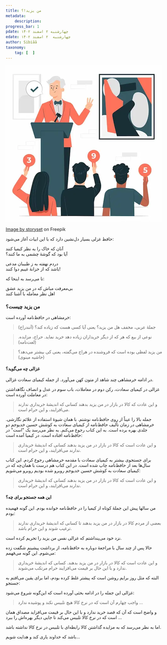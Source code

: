 ```yaml
---
title: من یزید!؟
metadata: 
    description: 
progress_bar: 1
pdate: چهارشنبه ۲ اسفند ۱۴۰۲
edate: چهارشنبه  ۲ اسفند ۱۴۰۲    
author: Sibiāā
taxonomy: 
    tag: [  ]
---
```

![ مزایده در بازار ](auction-concept-illustration_114360-6961.webp?classes=center&loading=lazy)
<div class="align-center">
<a href="https://www.freepik.com/free-vector/auction-concept-illustration_16736635.htm">Image by storyset</a> on Freepik
</div>

حافظ غزلی بسیار دل‌نشین دارد که با این ابیات آغاز می‌شود:

آنان که خاک را به نظر کیمیا کنند  
آیا بود که گوشهٔ چشمی به ما کنند؟

دردم نهفته به ز طبیبان مدعی  
باشد که از خزانهٔ غیبم دوا کنند!

تا می‌رسد به اینحا که:

بی‌معرفت مباش که در من یزید عشق  
اهل نظر معامله با آشنا کنند

### من یزید چیست؟

خرمشاهی در حافظ‌نامه آورده است:

> جملهٔ عربی، مخفف هل من یزید؟ یعنی آیا کسی هست که زیاده کند؟ (آنندراج)
 
<!---->

> نوعی از بیع که هر که از دیگر خریداران زیاده دهد خرید نماید. حراج، مزایده. (لغت‌نامه)

<!---->

> من یزید لفظی بوده است که فروشنده در هراج می‌گفته، یعنی کی بیشتر می‌دهد؟ (حاشیه مینوی)

#### غزالی چه می‌گوید؟

در ادامه خرمشاهی چند شاهد از متون کهن می‌آورد. از جمله کیمیای سعادت غزالی.

غزالی در کیمیای سعادت، رکن دوم در معاملات، باب سوم در عدل و انصاف نگاهداشتن در معاملت آورده است:

> و این عادت که کالا در بازار در من یزید بدهند کسانی که اندیشهٔ خریداری ندارند می‌افزایند، و این حرام است.

جمله بالا را عیناً از روی حافظ‌نامه نوشتم. با همان شیوهٔ استفاده از علائم نگارشی. خرمشاهی در زمان تألیف حافظ‌نامه از کیمیای سعادت به کوشش حسین خدیوجم دو جلدی بهره برده است. به این کتاب رجوع می‌کنم. به نظر می‌رسد یک "است" در حافظ‌نامه افتاده است. در کیمیا آمده است:

> و این عادت است که کالا در بازار در من یزید بدهند کسانی که اندیشهٔ خریداری ندارند می‌افزایند، و این حرام است.

برای جستجوی بیشتر به کیمیای سعادت با مقدمه خرمشاهی رجوع کردم. این کتاب سال‌ها بعد از حافظ‌نامه چاپ شده است. در این کتاب هم درست با همان‌چه که در کیمیای سعادت به کوشش حسین خدیوجم روبرو شده بودیم روبرو می‌شویم:

> و این عادت است که کالا در بازار در من یزید بدهند کسانی که اندیشهٔ خریداری ندارند می‌افزایند، و این حرام است.

#### این همه جستجو برای چه؟


من سالها پیش این جملهٔ کوتاه از کیمیا را در حافظ‌نامه خوانده بودم. این گونه فهمیده بودم:

> بعضی از مردم کالا در بازار در من یزید بدهند تا کسانی که اندیشهٔ خریداری ندارند ترغیب شوند و این حرام باشد.

نزد خود می‌پنداشتم که غزالی نفس من یزید را تحریم کرده است.

حالا پس از چند سال با مراجعهٔ دوباره به حافظ‌نامه، از برداشت پیشینم شگفت زده می‌شوم. این گونه می‌فهمم:

> و این عادت است که کالا در بازار در من یزید بدهند. کسانی که اندیشهٔ خریداری ندارد و با این حال بر قیمت می‌افزایند حرام مرتکب می‌شوند.

البته که مثل روز برایم روشن است که پیشتر غلط کرده بودم، اما برای یقین می‌افتم به جستجو:

غزالی این جمله را در ادامه بحثی آورده است که این‌گونه شروع می‌شود:

> واجب چهارم آن است که در نرخ کالا هیچ تلبیس نکند و پوشیده ندارد ...

و واضح است که آن که قصد خرید ندارد و با این حال بر قیمت می‌افزاید مصداق همان است که در نرخ کالا تلبیس می‌کند تا جایی دیگر بهره‌اش را ببرد ...

اما به نظر می‌رسد که به مزایده گذاشتن کالا رابطه‌ای با تلبیس در نرخ کالا نداشته باشد.

باشد که خداوند یاری کند و هدایت شویم...
